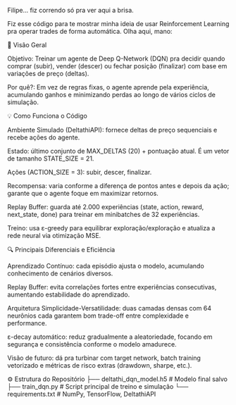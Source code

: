 Filipe... fiz correndo só pra ver aqui a brisa.

Fiz esse código para te mostrar minha ideia de usar Reinforcement Learning pra operar trades de forma automática. Olha aqui, mano:

🚀 Visão Geral

Objetivo: Treinar um agente de Deep Q-Network (DQN) pra decidir quando comprar (subir), vender (descer) ou fechar posição (finalizar) com base em variações de preço (deltas).

Por quê?: Em vez de regras fixas, o agente aprende pela experiência, acumulando ganhos e minimizando perdas ao longo de vários ciclos de simulação.

💡 Como Funciona o Código

Ambiente Simulado (DeltathiAPI): fornece deltas de preço sequenciais e recebe ações do agente.

Estado: último conjunto de MAX_DELTAS (20) + pontuação atual. É um vetor de tamanho STATE_SIZE = 21.

Ações (ACTION_SIZE = 3): subir, descer, finalizar.

Recompensa: varia conforme a diferença de pontos antes e depois da ação; garante que o agente foque em maximizar retornos.

Replay Buffer: guarda até 2.000 experiências (state, action, reward, next_state, done) para treinar em minibatches de 32 experiências.

Treino: usa ε-greedy para equilibrar exploração/exploração e atualiza a rede neural via otimização MSE.

🔍 Principais Diferenciais e Eficiência

Aprendizado Contínuo: cada episódio ajusta o modelo, acumulando conhecimento de cenários diversos.

Replay Buffer: evita correlações fortes entre experiências consecutivas, aumentando estabilidade do aprendizado.

Arquitetura Simplicidade-Versatilidade: duas camadas densas com 64 neurônios cada garantem bom trade-off entre complexidade e performance.

ε-decay automático: reduz gradualmente a aleatoriedade, focando em segurança e consistência conforme o modelo amadurece.

Visão de futuro: dá pra turbinar com target network, batch training vetorizado e métricas de risco extras (drawdown, sharpe, etc.).

⚙️ Estrutura do Repositório
├── deltathi_dqn_model.h5    # Modelo final salvo
├── train_dqn.py             # Script principal de treino e simulação
└── requirements.txt         # NumPy, TensorFlow, DeltathiAPI